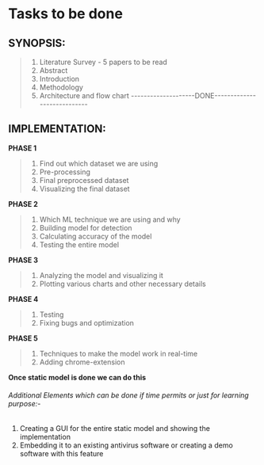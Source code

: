 # Tasks to be done

## SYNOPSIS:
> 1) Literature Survey - 5 papers to be read 
> 2) Abstract
> 3) Introduction
> 4) Methodology 
> 5) Architecture and flow chart
--------------------DONE----------------------------

## IMPLEMENTATION:

**PHASE 1**
> 1) Find out which dataset we are using
> 2) Pre-processing
> 3) Final preprocessed dataset 
> 4) Visualizing the final dataset

**PHASE 2**
> 1) Which ML technique we are using and why
> 2) Building model for detection
> 3) Calculating accuracy of the model
> 4) Testing the entire model

**PHASE 3**
> 1) Analyzing the model and visualizing it
> 2) Plotting various charts and other necessary details

**PHASE 4**
> 1) Testing 
> 2) Fixing bugs and optimization

**PHASE 5** 
> 1) Techniques to make the model work in real-time
> 2) Adding chrome-extension

**Once static model is done we can do this**

###### Additional Elements which can be done if time permits or just for learning purpose:- 
1) Creating a GUI for the entire static model and showing the implementation
2) Embedding it to an existing antivirus software or creating a demo software with this feature
